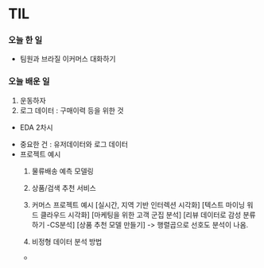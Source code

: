 # TIL

### 오늘 한 일
- 팀원과 브라질 이커머스 대화하기 

### 오늘 배운 일 

1. 운동하자
2. 로그 데이터 : 구매이력 등을 위한 것


* EDA 2차시 
 - 중요한 건 : 유저데이터와 로그 데이터 
 - 프로젝트 예시 
   1) 물류배송 예측 모델링 
   2) 상품/검색 추천 서비스 
   3) 커머스 프로젝트 예시
    [실시간, 지역 기반 인터렉션 시각화]
    [텍스트 마이닝 워드 클라우드 시각화] 
    [마케팅을 위한 고객 군집 분석] 
    [리뷰 데이터로 감성 분류하기 -CS분석]
    [상품 추천 모델 만들기] -> 행렬곱으로 선호도 분석이 나옴. 
    
    4) 비정형 데이터 분석 방법
     - 
    
